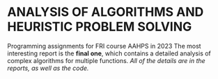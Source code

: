 # ANALYSIS OF ALGORITHMS AND HEURISTIC PROBLEM SOLVING

Programming assignments for FRI course AAHPS in 2023 
The most interesting report is the **final one**, which contains a detailed analysis of complex algorithms for multiple functions.
*All of the details are in the reports, as well as the code.*
